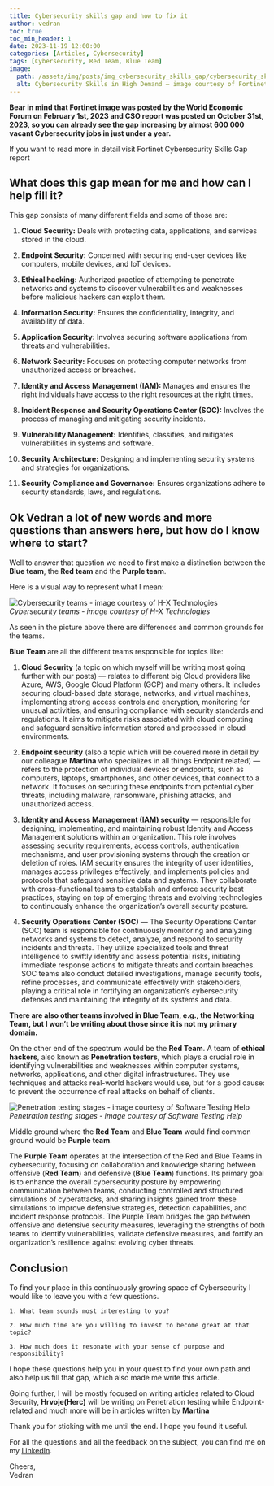 ```yaml
---
title: Cybersecurity skills gap and how to fix it
author: vedran
toc: true
toc_min_header: 1
date: 2023-11-19 12:00:00
categories: [Articles, Cybersecurity]
tags: [Cybersecurity, Red Team, Blue Team]
image:
  path: /assets/img/posts/img_cybersecurity_skills_gap/cybersecurity_skills_in_high_demand.webp
  alt: Cybersecurity Skills in High Demand — image courtesy of Fortinet and World Economic Forum
---
```

**Bear in mind that Fortinet image was posted by the World Economic Forum on February 1st, 2023 and CSO report was posted on October 31st, 2023, so you can already see the gap increasing by almost 600 000 vacant Cybersecurity jobs in just under a year.**

If you want to read more in detail visit Fortinet Cybersecurity Skills Gap report

## What does this gap mean for me and how can I help fill it?

This gap consists of many different fields and some of those are:
1. **Cloud Security:** Deals with protecting data, applications, and services stored in the cloud.
    
2. **Endpoint Security:** Concerned with securing end-user devices like computers, mobile devices, and IoT devices.

3. **Ethical hacking:** Authorized practice of attempting to penetrate networks and systems to discover vulnerabilities and weaknesses before malicious hackers can exploit them.
    
4. **Information Security:** Ensures the confidentiality, integrity, and availability of data.
    
5. **Application Security:** Involves securing software applications from threats and vulnerabilities.
    
6. **Network Security:** Focuses on protecting computer networks from unauthorized access or breaches.
    
7. **Identity and Access Management (IAM):** Manages and ensures the right individuals have access to the right resources at the right times.
    
8. **Incident Response and Security Operations Center (SOC):** Involves the process of managing and mitigating security incidents.
    
9. **Vulnerability Management:** Identifies, classifies, and mitigates vulnerabilities in systems and software.
    
10. **Security Architecture:** Designing and implementing security systems and strategies for organizations.

11. **Security Compliance and Governance:** Ensures organizations adhere to security standards, laws, and regulations.

## Ok Vedran a lot of new words and more questions than answers here, but how do I know where to start?

Well to answer that question we need to first make a distinction between the **Blue team**, the **Red team** and the **Purple team**.

Here is a visual way to represent what I mean:

![Cybersecurity teams - image courtesy of H-X Technologies](https://www.h-x.technology/wp-content/uploads/2021/02/Team-Infogr..gif)
*Cybersecurity teams - image courtesy of H-X Technologies*

As seen in the picture above there are differences and common grounds for the teams.

**Blue Team** are all the different teams responsible for topics like:

1. **Cloud Security** (a topic on which myself will be writing most going further with our posts) — relates to different big Cloud providers like Azure, AWS, Google Cloud Platform (GCP) and many others. It includes securing cloud-based data storage, networks, and virtual machines, implementing strong access controls and encryption, monitoring for unusual activities, and ensuring compliance with security standards and regulations. It aims to mitigate risks associated with cloud computing and safeguard sensitive information stored and processed in cloud environments.
    
2. **Endpoint security** (also a topic which will be covered more in detail by our colleague **Martina**  who specializes in all things Endpoint related) — refers to the protection of individual devices or endpoints, such as computers, laptops, smartphones, and other devices, that connect to a network. It focuses on securing these endpoints from potential cyber threats, including malware, ransomware, phishing attacks, and unauthorized access.

3. **Identity and Access Management (IAM) security** — responsible for designing, implementing, and maintaining robust Identity and Access Management solutions within an organization. This role involves assessing security requirements, access controls, authentication mechanisms, and user provisioning systems through the creation or deletion of roles. IAM security ensures the integrity of user identities, manages access privileges effectively, and implements policies and protocols that safeguard sensitive data and systems. They collaborate with cross-functional teams to establish and enforce security best practices, staying on top of emerging threats and evolving technologies to continuously enhance the organization’s overall security posture.
    
4. **Security Operations Center (SOC)** — The Security Operations Center (SOC) team is responsible for continuously monitoring and analyzing networks and systems to detect, analyze, and respond to security incidents and threats. They utilize specialized tools and threat intelligence to swiftly identify and assess potential risks, initiating immediate response actions to mitigate threats and contain breaches. SOC teams also conduct detailed investigations, manage security tools, refine processes, and communicate effectively with stakeholders, playing a critical role in fortifying an organization’s cybersecurity defenses and maintaining the integrity of its systems and data.

**There are also other teams involved in Blue Team, e.g., the Networking Team, but I won’t be writing about those since it is not my primary domain.**

On the other end of the spectrum would be the **Red Team**. A team of **ethical hackers**, also known as **Penetration testers**, which plays a crucial role in identifying vulnerabilities and weaknesses within computer systems, networks, applications, and other digital infrastructures. They use techniques and attacks real-world hackers would use, but for a good cause: to prevent the occurrence of real attacks on behalf of clients.

![Penetration testing stages - image courtesy of Software Testing Help](https://www.softwaretestinghelp.com/wp-content/qa/uploads/2020/02/Certified-Ethical-Hacking.jpg)
*Penetration testing stages - image courtesy of Software Testing Help*

Middle ground where the **Red Team** and **Blue Team** would find common ground would be **Purple team**.

The **Purple Team** operates at the intersection of the Red and Blue Teams in cybersecurity, focusing on collaboration and knowledge sharing between offensive (**Red Team**) and defensive (**Blue Team**) functions. Its primary goal is to enhance the overall cybersecurity posture by empowering communication between teams, conducting controlled and structured simulations of cyberattacks, and sharing insights gained from these simulations to improve defensive strategies, detection capabilities, and incident response protocols. The Purple Team bridges the gap between offensive and defensive security measures, leveraging the strengths of both teams to identify vulnerabilities, validate defensive measures, and fortify an organization’s resilience against evolving cyber threats.

## Conclusion

To find your place in this continuously growing space of Cybersecurity I would like to leave you with a few questions.

    1. What team sounds most interesting to you?

    2. How much time are you willing to invest to become great at that topic?

    3. How much does it resonate with your sense of purpose and responsibility?

I hope these questions help you in your quest to find your own path and also help us fill that gap, which also made me write this article.

Going further, I will be mostly focused on writing articles related to Cloud Security, **Hrvoje(Herc)** will be writing on Penetration testing while Endpoint-related and much more will be in articles written by **Martina**

Thank you for sticking with me until the end. I hope you found it useful.

For all the questions and all the feedback on the subject, you can find me on my [LinkedIn](https://linkedin.com/in/vedran-brodar).

Cheers,  
Vedran

